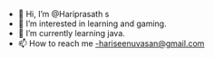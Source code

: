 - 👋 Hi, I’m @Hariprasath s
- 👀 I’m interested in learning and gaming.
- 🌱 I’m currently learning java.
- 📫 How to reach me -hariseenuvasan@gmail.com

<!---
Hariprasaths-4765/Hariprasaths-4765 is a ✨ special ✨ repository because its `README.md` (this file) appears on your GitHub profile.
You can click the Preview link to take a look at your changes.
--->
